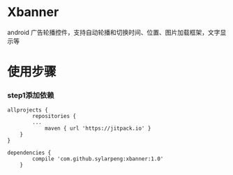 # Xbanner
 android 广告轮播控件，支持自动轮播和切换时间、位置、图片加载框架，文字显示等
 
# 使用步骤
### step1添加依赖  
   	allprojects {
		    repositories {
			...
		    	maven { url 'https://jitpack.io' }
		}
	}  
	
	dependencies {
    		compile 'com.github.sylarpeng:xbanner:1.0'
		}
